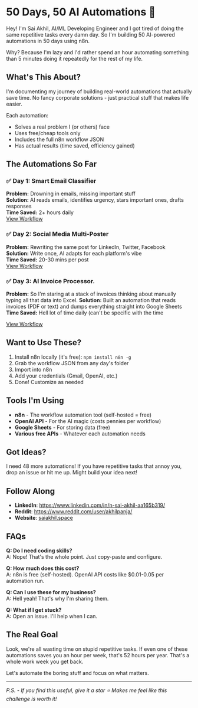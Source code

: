 # 50 Days, 50 AI Automations 🚀

Hey! I'm Sai Akhil, AI/ML Developing Engineer and I got tired of doing the same repetitive tasks every damn day. So I'm building 50 AI-powered automations in 50 days using n8n.

Why? Because I'm lazy and I'd rather spend an hour automating something than 5 minutes doing it repeatedly for the rest of my life.

## What's This About?

I'm documenting my journey of building real-world automations that actually save time. No fancy corporate solutions - just practical stuff that makes life easier.

Each automation:
- Solves a real problem I (or others) face
- Uses free/cheap tools only
- Includes the full n8n workflow JSON
- Has actual results (time saved, efficiency gained)

## The Automations So Far

### ✅ Day 1: Smart Email Classifier
**Problem:** Drowning in emails, missing important stuff  
**Solution:** AI reads emails, identifies urgency, stars important ones, drafts responses  
**Time Saved:** 2+ hours daily  
[View Workflow](https://github.com/SaiAkhil066/n8n_50-50_challenge/blob/main/Day1_Smart_Email_Classifier.json)

### ✅ Day 2: Social Media Multi-Poster  
**Problem:** Rewriting the same post for LinkedIn, Twitter, Facebook  
**Solution:** Write once, AI adapts for each platform's vibe  
**Time Saved:** 20-30 mins per post  
[View Workflow](https://github.com/SaiAkhil066/n8n_50-50_challenge/blob/main/Day2_Social_media_Multi_Posting_.json)

### ✅ Day 3: AI Invoice Processor.
**Problem:** So I'm staring at a stack of invoices thinking about manually typing all that data into Excel. 
**Solution:** Built an automation that reads invoices (PDF or text) and dumps everything straight into Google Sheets  
**Time Saved:** Hell lot of time daily (can't be specific with the time

[View Workflow](https://github.com/SaiAkhil066/n8n_50-50_challenge/blob/main/Day3_AI_Invoice_Processor.json)

## Want to Use These?

1. Install n8n locally (it's free): `npm install n8n -g`
2. Grab the workflow JSON from any day's folder
3. Import into n8n
4. Add your credentials (Gmail, OpenAI, etc.)
5. Done! Customize as needed

## Tools I'm Using

- **n8n** - The workflow automation tool (self-hosted = free)
- **OpenAI API** - For the AI magic (costs pennies per workflow)
- **Google Sheets** - For storing data (free)
- **Various free APIs** - Whatever each automation needs

## Got Ideas?

I need 48 more automations! If you have repetitive tasks that annoy you, drop an issue or hit me up. Might build your idea next!

## Follow Along

- **LinkedIn**: https://www.linkedin.com/in/n-sai-akhil-aa165b319/
- **Reddit**: https://www.reddit.com/user/akhilpanja/
- **Website**: [saiakhil.space](https://saiakhil.space)

## FAQs

**Q: Do I need coding skills?**  
A: Nope! That's the whole point. Just copy-paste and configure.

**Q: How much does this cost?**  
A: n8n is free (self-hosted). OpenAI API costs like $0.01-0.05 per automation run.

**Q: Can I use these for my business?**  
A: Hell yeah! That's why I'm sharing them.

**Q: What if I get stuck?**  
A: Open an issue. I'll help when I can.

## The Real Goal

Look, we're all wasting time on stupid repetitive tasks. If even one of these automations saves you an hour per week, that's 52 hours per year. That's a whole work week you get back.

Let's automate the boring stuff and focus on what matters.

---

*P.S. - If you find this useful, give it a star ⭐ Makes me feel like this challenge is worth it!*
